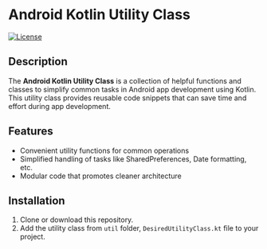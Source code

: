 # Android Kotlin Utility Class

[![License](https://img.shields.io/badge/license-MIT-blue.svg)](LICENSE)

## Description

The **Android Kotlin Utility Class** is a collection of helpful functions and classes to simplify common tasks in Android app development using Kotlin. This utility class provides reusable code snippets that can save time and effort during app development.

## Features

- Convenient utility functions for common operations
- Simplified handling of tasks like SharedPreferences, Date formatting, etc.
- Modular code that promotes cleaner architecture

## Installation

1. Clone or download this repository.
2. Add the utility class from `util` folder, `DesiredUtilityClass.kt` file to your project.
